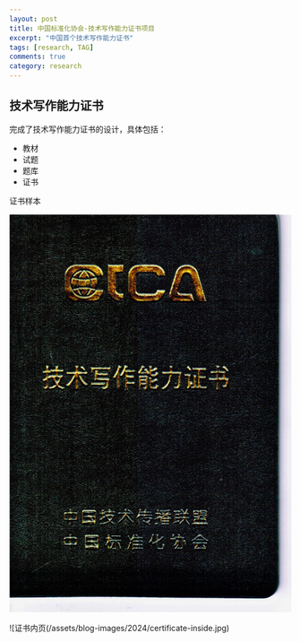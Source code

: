 ```yaml
---
layout: post
title: 中国标准化协会-技术写作能力证书项目
excerpt: "中国首个技术写作能力证书"
tags: [research, TAG]
comments: true
category: research
---
```


## 技术写作能力证书

完成了技术写作能力证书的设计，具体包括：

- 教材
- 试题
- 题库
- 证书



证书样本

![证书封面](/assets/blog-images/2024/certificate-cover.jpg)

![证书内页(/assets/blog-images/2024/certificate-inside.jpg)